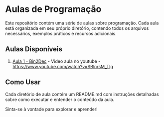 # Aulas de Programação

Este repositório contém uma série de aulas sobre programação. Cada aula está organizada em seu próprio diretório, contendo todos os arquivos necessários, exemplos práticos e recursos adicionais.

## Aulas Disponíveis

1. [Aula 1 - Bin2Dec](/Aula%201/Bin2Dec) - Video aula no youtube  - https://www.youtube.com/watch?v=SBlnrsM_TIg


## Como Usar

Cada diretório de aula contém um README.md com instruções detalhadas sobre como executar e entender o conteúdo da aula.

Sinta-se à vontade para explorar e aprender!
